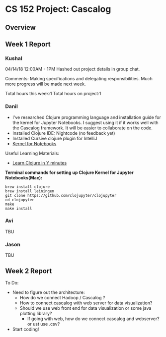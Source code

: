 # CS 152 Project: Cascalog

## Overview



## Week 1 Report

### Kushal
04/14/18 12:00AM - 1PM Hashed out project details in group chat. 

Comments: Making specifications and delegating responsibilities. Much more progress will be made next week.

Total hours this week:1
Total hours on project:1

### Danil

* I've researched Clojure programming language and installation guide for the kernel for Jupyter Notebooks. I suggest using it if it works well with the Cascalog framework. It will be easier to collaborate on the code. 
* Installed Clojure IDE: Nightcode (no feedback yet)
* Installed Cursive clojure plugin for IntelliJ
* [Kernel for Notebooks](https://github.com/clojupyter/clojupyter)

Useful Learning Materials:

* [Learn Clojure in Y minutes](https://learnxinyminutes.com/docs/clojure/)


**Terminal commands for setting up Clojure Kernel for Jupyter Notebooks(Mac):**

	brew install clojure
	brew install leiningen
	git clone https://github.com/clojupyter/clojupyter
	cd clojupyter
	make
	make install

### Avi
TBU

### Jason
TBU 


## Week 2 Report

To Do:

* Need to figure out the architecture:
	* How do we connect Hadoop / Cascalog ?
	* How to connect cascalog with web server for data visualization?
	* Should we use web front end for data visualization or some java plotting library?
		* If going with web, how do we connect cascalog and webserver? or ust use .csv? 
* Start coding!
